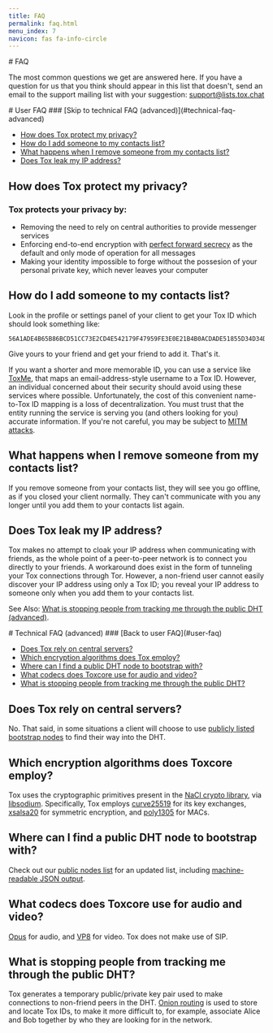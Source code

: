 ```yaml
---
title: FAQ
permalink: faq.html
menu_index: 7
navicon: fas fa-info-circle
---
```


<div style="float: center">
# FAQ
</div>

The most common questions we get are answered here. If you have a
question for us that you think should appear in this list that doesn't,
send an email to the support mailing list with your
suggestion: [support@lists.tox.chat](mailto:support@lists.tox.chat)

<div style="float: center">
# User FAQ
### [Skip to technical FAQ (advanced)](#technical-faq-advanced)
</div>

-   [How does Tox protect my privacy?](#how-does-tox-protect-my-privacy)
-   [How do I add someone to my contacts list?](#how-do-i-add-someone-to-my-contacts-list)
-   [What happens when I remove someone from my contacts list?](#what-happens-when-i-remove-someone-from-my-contacts-list)
-   [Does Tox leak my IP address?](#does-tox-leak-my-ip-address)

## How does Tox protect my privacy?

### Tox protects your privacy by:
-   Removing the need to rely on central authorities to provide messenger services
-   Enforcing end-to-end encryption
with [perfect forward secrecy](https://en.wikipedia.org/wiki/Forward_secrecy)
as the default and only mode of operation for all messages
-   Making your identity impossible to forge without the possesion of your
personal private key, which never leaves your computer

## How do I add someone to my contacts list?

Look in the profile or settings panel of your client to get your Tox ID
which should look something like:

    56A1ADE4B65B86BCD51CC73E2CD4E542179F47959FE3E0E21B4B0ACDADE51855D34D34D37CB5

Give yours to your friend and get your friend to add it. That's it.

If you want a shorter and more memorable ID, you can use a service
like [ToxMe](https://toxme.io/), that maps an
email-address-style username to a Tox ID. However, an individual
concerned about their security should avoid using these services
where possible. Unfortunately, the cost of this convenient name-to-Tox ID
mapping is a loss of decentralization. You must trust that the entity
running the service is serving you (and others looking for you) accurate
information. If you're not careful, you may be subject
to [MITM attacks](https://en.wikipedia.org/wiki/Man-in-the-middle_attack).

## What happens when I remove someone from my contacts list?

If you remove someone from your contacts list, they will see you go
offline, as if you closed your client normally. They can't communicate
with you any longer until you add them to your contacts list again.

## Does Tox leak my IP address?

Tox makes no attempt to cloak your IP address when communicating with
friends, as the whole point of a peer-to-peer network is to connect you
directly to your friends. A workaround does exist in the form of tunneling
your Tox connections through Tor. However, a non-friend user cannot easily
discover your IP address using only a Tox ID; you reveal your IP address
to someone only when you add them to your contacts list.

See Also: [What is stopping people from tracking me through the public DHT (advanced)](#tox-tracking-dht).

<div style="float: center">
# Technical FAQ (advanced)
### [Back to user FAQ](#user-faq)
</div>

-   [Does Tox rely on central servers?](#does-tox-rely-on-central-servers)
-   [Which encryption algorithms does Tox employ?](#which-encryption-algorithms-does-toxcore-employ)
-   [Where can I find a public DHT node to bootstrap with?](#where-can-i-find-a-public-dht-node-to-bootstrap-with)
-   [What codecs does Toxcore use for audio and video?](#what-codecs-does-toxcore-use-for-audio-and-video)
-   [What is stopping people from tracking me through the public DHT?](#what-is-stopping-people-from-tracking-me-through-the-public-dht)

## Does Tox rely on central servers?

No. That said, in some situations a client will choose to
use [publicly listed bootstrap nodes](https://nodes.tox.chat/) to
find their way into the DHT.

## Which encryption algorithms does Toxcore employ?

Tox uses the cryptographic primitives present in
the [NaCl crypto library](http://nacl.cr.yp.to/index.html),
via [libsodium](https://github.com/jedisct1/libsodium). Specifically,
Tox employs [curve25519](https://en.wikipedia.org/wiki/Curve25519) for
its key exchanges, [xsalsa20](https://download.libsodium.org/doc/advanced/xsalsa20.html) for
symmetric encryption, and [poly1305](https://en.wikipedia.org/wiki/Poly1305) for MACs.

## Where can I find a public DHT node to bootstrap with?

Check out our [public nodes list](https://nodes.tox.chat) for
an updated list, including [machine-readable JSON output](https://nodes.tox.chat/json).

## What codecs does Toxcore use for audio and video?

[Opus](http://opus-codec.org/) for audio,
and [VP8](https://en.wikipedia.org/wiki/VP8) for video.
Tox does not make use of SIP.

## What is stopping people from tracking me through the public DHT?

Tox generates a temporary public/private key pair used to make connections
to non-friend peers in the DHT.
[Onion routing](https://en.wikipedia.org/wiki/Onion_routing) is
used to store and locate Tox IDs, to make it more difficult to, for example,
associate Alice and Bob together by who they are looking for in the network.
